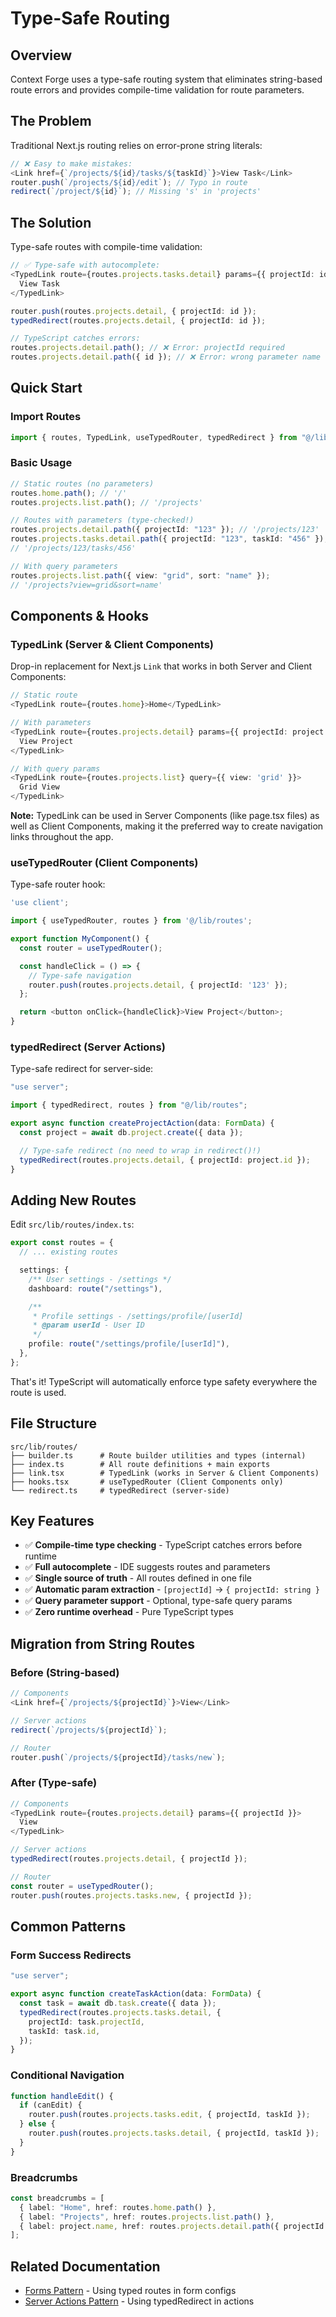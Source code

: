 # Type-Safe Routing

## Overview

Context Forge uses a type-safe routing system that eliminates string-based route errors and provides compile-time validation for route parameters.

## The Problem

Traditional Next.js routing relies on error-prone string literals:

```typescript
// ❌ Easy to make mistakes:
<Link href={`/projects/${id}/tasks/${taskId}`}>View Task</Link>
router.push(`/projects/${id}/edit`); // Typo in route
redirect(`/project/${id}`); // Missing 's' in 'projects'
```

## The Solution

Type-safe routes with compile-time validation:

```typescript
// ✅ Type-safe with autocomplete:
<TypedLink route={routes.projects.tasks.detail} params={{ projectId: id, taskId }}>
  View Task
</TypedLink>

router.push(routes.projects.detail, { projectId: id });
typedRedirect(routes.projects.detail, { projectId: id });

// TypeScript catches errors:
routes.projects.detail.path(); // ❌ Error: projectId required
routes.projects.detail.path({ id }); // ❌ Error: wrong parameter name
```

## Quick Start

### Import Routes

```typescript
import { routes, TypedLink, useTypedRouter, typedRedirect } from "@/lib/routes";
```

### Basic Usage

```typescript
// Static routes (no parameters)
routes.home.path(); // '/'
routes.projects.list.path(); // '/projects'

// Routes with parameters (type-checked!)
routes.projects.detail.path({ projectId: "123" }); // '/projects/123'
routes.projects.tasks.detail.path({ projectId: "123", taskId: "456" });
// '/projects/123/tasks/456'

// With query parameters
routes.projects.list.path({ view: "grid", sort: "name" });
// '/projects?view=grid&sort=name'
```

## Components & Hooks

### TypedLink (Server & Client Components)

Drop-in replacement for Next.js `Link` that works in both Server and Client Components:

```typescript
// Static route
<TypedLink route={routes.home}>Home</TypedLink>

// With parameters
<TypedLink route={routes.projects.detail} params={{ projectId: project.id }}>
  View Project
</TypedLink>

// With query params
<TypedLink route={routes.projects.list} query={{ view: 'grid' }}>
  Grid View
</TypedLink>
```

**Note:** TypedLink can be used in Server Components (like page.tsx files) as well as Client Components, making it the preferred way to create navigation links throughout the app.

### useTypedRouter (Client Components)

Type-safe router hook:

```typescript
'use client';

import { useTypedRouter, routes } from '@/lib/routes';

export function MyComponent() {
  const router = useTypedRouter();

  const handleClick = () => {
    // Type-safe navigation
    router.push(routes.projects.detail, { projectId: '123' });
  };

  return <button onClick={handleClick}>View Project</button>;
}
```

### typedRedirect (Server Actions)

Type-safe redirect for server-side:

```typescript
"use server";

import { typedRedirect, routes } from "@/lib/routes";

export async function createProjectAction(data: FormData) {
  const project = await db.project.create({ data });

  // Type-safe redirect (no need to wrap in redirect()!)
  typedRedirect(routes.projects.detail, { projectId: project.id });
}
```

## Adding New Routes

Edit `src/lib/routes/index.ts`:

```typescript
export const routes = {
  // ... existing routes

  settings: {
    /** User settings - /settings */
    dashboard: route("/settings"),

    /**
     * Profile settings - /settings/profile/[userId]
     * @param userId - User ID
     */
    profile: route("/settings/profile/[userId]"),
  },
};
```

That's it! TypeScript will automatically enforce type safety everywhere the route is used.

## File Structure

```
src/lib/routes/
├── builder.ts      # Route builder utilities and types (internal)
├── index.ts        # All route definitions + main exports
├── link.tsx        # TypedLink (works in Server & Client Components)
├── hooks.tsx       # useTypedRouter (Client Components only)
└── redirect.ts     # typedRedirect (server-side)
```

## Key Features

- ✅ **Compile-time type checking** - TypeScript catches errors before runtime
- ✅ **Full autocomplete** - IDE suggests routes and parameters
- ✅ **Single source of truth** - All routes defined in one file
- ✅ **Automatic param extraction** - `[projectId]` → `{ projectId: string }`
- ✅ **Query parameter support** - Optional, type-safe query params
- ✅ **Zero runtime overhead** - Pure TypeScript types

## Migration from String Routes

### Before (String-based)

```typescript
// Components
<Link href={`/projects/${projectId}`}>View</Link>

// Server actions
redirect(`/projects/${projectId}`);

// Router
router.push(`/projects/${projectId}/tasks/new`);
```

### After (Type-safe)

```typescript
// Components
<TypedLink route={routes.projects.detail} params={{ projectId }}>
  View
</TypedLink>

// Server actions
typedRedirect(routes.projects.detail, { projectId });

// Router
const router = useTypedRouter();
router.push(routes.projects.tasks.new, { projectId });
```

## Common Patterns

### Form Success Redirects

```typescript
"use server";

export async function createTaskAction(data: FormData) {
  const task = await db.task.create({ data });
  typedRedirect(routes.projects.tasks.detail, {
    projectId: task.projectId,
    taskId: task.id,
  });
}
```

### Conditional Navigation

```typescript
function handleEdit() {
  if (canEdit) {
    router.push(routes.projects.tasks.edit, { projectId, taskId });
  } else {
    router.push(routes.projects.tasks.detail, { projectId, taskId });
  }
}
```

### Breadcrumbs

```typescript
const breadcrumbs = [
  { label: "Home", href: routes.home.path() },
  { label: "Projects", href: routes.projects.list.path() },
  { label: project.name, href: routes.projects.detail.path({ projectId }) },
];
```

## Related Documentation

- [Forms Pattern](./forms.md) - Using typed routes in form configs
- [Server Actions Pattern](./server-actions.md) - Using typedRedirect in actions
